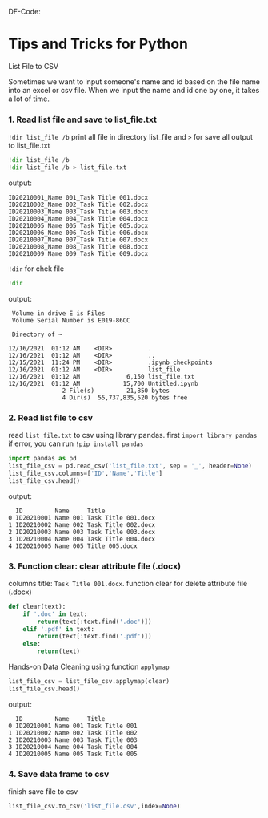 DF-Code:

# Tips and Tricks for Python
List File to CSV

Sometimes we want to input someone's name and id based on the file name into an excel or csv file. When we input the name and id one by one, it takes a lot of time.

### 1. Read list file and save to list_file.txt
`!dir list_file /b` print all file in directory list_file and `>` for save all output to list_file.txt
```python
!dir list_file /b
!dir list_file /b > list_file.txt
```
output:
```
ID20210001_Name 001_Task Title 001.docx
ID20210002_Name 002_Task Title 002.docx
ID20210003_Name 003_Task Title 003.docx
ID20210004_Name 004_Task Title 004.docx
ID20210005_Name 005_Task Title 005.docx
ID20210006_Name 006_Task Title 006.docx
ID20210007_Name 007_Task Title 007.docx
ID20210008_Name 008_Task Title 008.docx
ID20210009_Name 009_Task Title 009.docx
```
`!dir` for chek file
```python
!dir
```
output:
```
 Volume in drive E is Files
 Volume Serial Number is E019-86CC

 Directory of ~

12/16/2021  01:12 AM    <DIR>          .
12/16/2021  01:12 AM    <DIR>          ..
12/15/2021  11:24 PM    <DIR>          .ipynb_checkpoints
12/16/2021  01:12 AM    <DIR>          list_file
12/16/2021  01:12 AM             6,150 list_file.txt
12/16/2021  01:12 AM            15,700 Untitled.ipynb
               2 File(s)         21,850 bytes
               4 Dir(s)  55,737,835,520 bytes free
```
### 2. Read list file to csv
read `list_file.txt` to csv using library pandas. first  `import library pandas` if error, you can run `!pip install pandas`
```python
import pandas as pd
list_file_csv = pd.read_csv('list_file.txt', sep = '_', header=None)
list_file_csv.columns=['ID','Name','Title']
list_file_csv.head()
```
output:
```
  ID         Name     Title
0 ID20210001 Name 001 Task Title 001.docx
1 ID20210002 Name 002 Task Title 002.docx
2 ID20210003 Name 003 Task Title 003.docx
3 ID20210004 Name 004 Task Title 004.docx
4 ID20210005 Name 005 Title 005.docx
```
### 3. Function clear: clear attribute file (.docx)
columns title: `Task Title 001.docx`. function clear for delete attribute file (.docx)
```python
def clear(text):
    if '.doc' in text:
        return(text[:text.find('.doc')])
    elif '.pdf' in text:
        return(text[:text.find('.pdf')])
    else:
        return(text)
```
Hands-on Data Cleaning using function `applymap`
```python
list_file_csv = list_file_csv.applymap(clear)
list_file_csv.head()
```
output:
```
  ID         Name     Title
0 ID20210001 Name 001 Task Title 001
1 ID20210002 Name 002 Task Title 002
2 ID20210003 Name 003 Task Title 003
3 ID20210004 Name 004 Task Title 004
4 ID20210005 Name 005 Task Title 005
```
### 4. Save data frame to csv
finish save file to csv
```python
list_file_csv.to_csv('list_file.csv',index=None)
```
